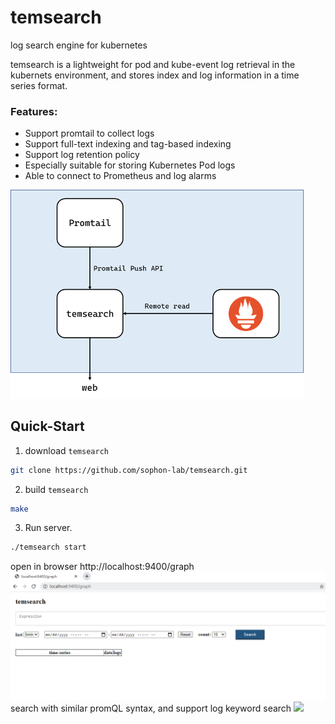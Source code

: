 # temsearch
log search engine for kubernetes

temsearch is a lightweight for pod and kube-event log retrieval in the kubernets environment, and stores index and log information in a time series format.
### Features:
- Support promtail to collect logs
- Support full-text indexing and tag-based indexing
- Support log retention policy
- Especially suitable for storing Kubernetes Pod logs
- Able to connect to Prometheus and log alarms

<img src="./docs/frame.png" style="zoom:60%;" />

Quick-Start
--------------
1. download `temsearch`
```bash
git clone https://github.com/sophon-lab/temsearch.git
```
2. build `temsearch`
```bash
make
```
3. Run server.
```bash
./temsearch start
```

open in browser http://localhost:9400/graph
<img src="./docs/graph.png" style="zoom:100%;" />
search with similar promQL syntax, and support log keyword search
<img src="./docs/opt.gif" style="zoom:100%;" />
  










